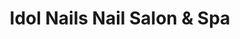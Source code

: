 ---
title: "Idol Nails Nail Salon & Spa"
url: /syracuse/idol-nails-nail-salon-und-spa/
shop: Kosmetik
---